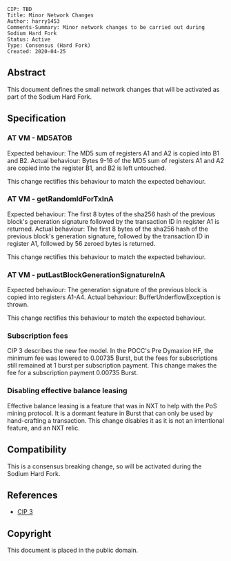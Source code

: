     CIP: TBD
    Title: Minor Network Changes
    Author: harry1453
    Comments-Summary: Minor network changes to be carried out during Sodium Hard Fork
    Status: Active
    Type: Consensus (Hard Fork)
    Created: 2020-04-25

## Abstract

This document defines the small network changes that will be activated as part of the Sodium Hard Fork.

## Specification

### AT VM - MD5ATOB

Expected behaviour: The MD5 sum of registers A1 and A2 is copied into B1 and B2.
Actual behaviour: Bytes 9-16 of the MD5 sum of registers A1 and A2 are copied into the register B1, and B2 is left untouched.

This change rectifies this behaviour to match the expected behaviour.

### AT VM - getRandomIdForTxInA

Expected behaviour: The first 8 bytes of the sha256 hash of the previous block's generation signature followed by the transaction ID in register A1 is returned.
Actual behaviour: The first 8 bytes of the sha256 hash of the previous block's generation signature, followed by the transaction ID in register A1, followed by 56 zeroed bytes is returned.

This change rectifies this behaviour to match the expected behaviour.

### AT VM - putLastBlockGenerationSignatureInA

Expected behaviour: The generation signature of the previous block is copied into registers A1-A4.
Actual behaviour: BufferUnderflowException is thrown.

This change rectifies this behaviour to match the expected behaviour.

### Subscription fees

CIP 3 describes the new fee model. In the POCC's Pre Dymaxion HF, the minimum fee was lowered to 0.00735 Burst, but the fees for subscriptions still remained at 1 burst per subscription payment. This change makes the fee for a subscription payment 0.00735 Burst.

### Disabling effective balance leasing

Effective balance leasing is a feature that was in NXT to help with the PoS mining protocol. It is a dormant feature in Burst that can only be used by hand-crafting a transaction. This change disables it as it is not an intentional feature, and an NXT relic.

## Compatibility

This is a consensus breaking change, so will be activated during the Sodium Hard Fork.

## References

* [CIP 3](cip-0003.md)

## Copyright

This document is placed in the public domain.
